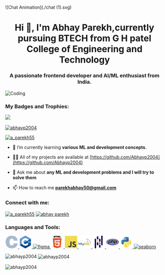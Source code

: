 ![Chat Animation](./chat (1).svg)
<h1 align="center">Hi 👋, I'm Abhay Parekh,currently pursuing BTECH from G H patel College of Engineering and Technology</h1>
<h3 align="center">A passionate frontend developer and AI/ML enthusiast from India.</h3>
<img align="center" alt="Coding" width="930" src="https://as2.ftcdn.net/v2/jpg/05/68/98/15/1000_F_568981524_2irG4VUSs06xbahAihTpkuSfxKkw8FqX.jpg">
<b><h3>My Badges and Trophies:</h3></b>
<a href="https://developers.google.com/profile/badges/community/innovators/cloud/2021_member"><img src="https://developers.google.com/static/profile/badges/community/innovators/cloud/2021_member/badge.svg" height=100 widht=100>
<p align="left"> <a href="https://github.com/ryo-ma/github-profile-trophy"><img src="https://github-profile-trophy.vercel.app/?username=abhayp2004" alt="abhayp2004" /></a></p>


<p align="left"> <a href="https://twitter.com/a_parekh55" target="blank"><img src="https://img.shields.io/twitter/follow/a_parekh55?logo=twitter&style=for-the-badge" alt="a_parekh55" /></a> </p>

- 🌱 I’m currently learning **various ML and development concepts.**

- 👨‍💻 All of my projects are available at [https://github.com/Abhayp2004](https://github.com/Abhayp2004)

- 💬 Ask me about **any ML and development problems and I will try to solve them**

- 📫 How to reach me **parekhabhay50@gmail.com**

<h3 align="left">Connect with me:</h3>
<p align="left">
<a href="https://twitter.com/a_parekh55" target="blank"><img align="center" src="https://raw.githubusercontent.com/rahuldkjain/github-profile-readme-generator/master/src/images/icons/Social/twitter.svg" alt="a_parekh55" height="30" width="40" /></a>
<a href="https://linkedin.com/in/abhay parekh" target="blank"><img align="center" src="https://raw.githubusercontent.com/rahuldkjain/github-profile-readme-generator/master/src/images/icons/Social/linked-in-alt.svg" alt="abhay parekh" height="30" width="40" /></a>
</p>

<h3 align="left">Languages and Tools:</h3>
<p align="left"> <a href="https://www.cprogramming.com/" target="_blank" rel="noreferrer"> <img src="https://raw.githubusercontent.com/devicons/devicon/master/icons/c/c-original.svg" alt="c" width="40" height="40"/> </a> <a href="https://www.w3schools.com/cpp/" target="_blank" rel="noreferrer"> <img src="https://raw.githubusercontent.com/devicons/devicon/master/icons/cplusplus/cplusplus-original.svg" alt="cplusplus" width="40" height="40"/> </a> <a href="https://www.figma.com/" target="_blank" rel="noreferrer"> <img src="https://www.vectorlogo.zone/logos/figma/figma-icon.svg" alt="figma" width="40" height="40"/> </a> <a href="https://www.w3.org/html/" target="_blank" rel="noreferrer"> <img src="https://raw.githubusercontent.com/devicons/devicon/master/icons/html5/html5-original-wordmark.svg" alt="html5" width="40" height="40"/> </a> <a href="https://developer.mozilla.org/en-US/docs/Web/JavaScript" target="_blank" rel="noreferrer"> <img src="https://raw.githubusercontent.com/devicons/devicon/master/icons/javascript/javascript-original.svg" alt="javascript" width="40" height="40"/> </a> <a href="https://www.mysql.com/" target="_blank" rel="noreferrer"> <img src="https://raw.githubusercontent.com/devicons/devicon/master/icons/mysql/mysql-original-wordmark.svg" alt="mysql" width="40" height="40"/> </a> <a href="https://pandas.pydata.org/" target="_blank" rel="noreferrer"> <img src="https://raw.githubusercontent.com/devicons/devicon/2ae2a900d2f041da66e950e4d48052658d850630/icons/pandas/pandas-original.svg" alt="pandas" width="40" height="40"/> </a> <a href="https://www.php.net" target="_blank" rel="noreferrer"> <img src="https://raw.githubusercontent.com/devicons/devicon/master/icons/php/php-original.svg" alt="php" width="40" height="40"/> </a> <a href="https://www.python.org" target="_blank" rel="noreferrer"> <img src="https://raw.githubusercontent.com/devicons/devicon/master/icons/python/python-original.svg" alt="python" width="40" height="40"/> </a> <a href="https://seaborn.pydata.org/" target="_blank" rel="noreferrer"> <img src="https://seaborn.pydata.org/_images/logo-mark-lightbg.svg" alt="seaborn" width="40" height="40"/> </a> </p>

<p><img align="left" src="https://github-readme-stats.vercel.app/api/top-langs?username=abhayp2004&show_icons=true&locale=en&layout=compact" alt="abhayp2004" /></p>

<p>&nbsp;<img align="center" src="https://github-readme-stats.vercel.app/api?username=abhayp2004&show_icons=true&locale=en" alt="abhayp2004" /></p>

<p><img align="center" src="https://github-readme-streak-stats.herokuapp.com/?user=abhayp2004&" alt="abhayp2004" /></p>

